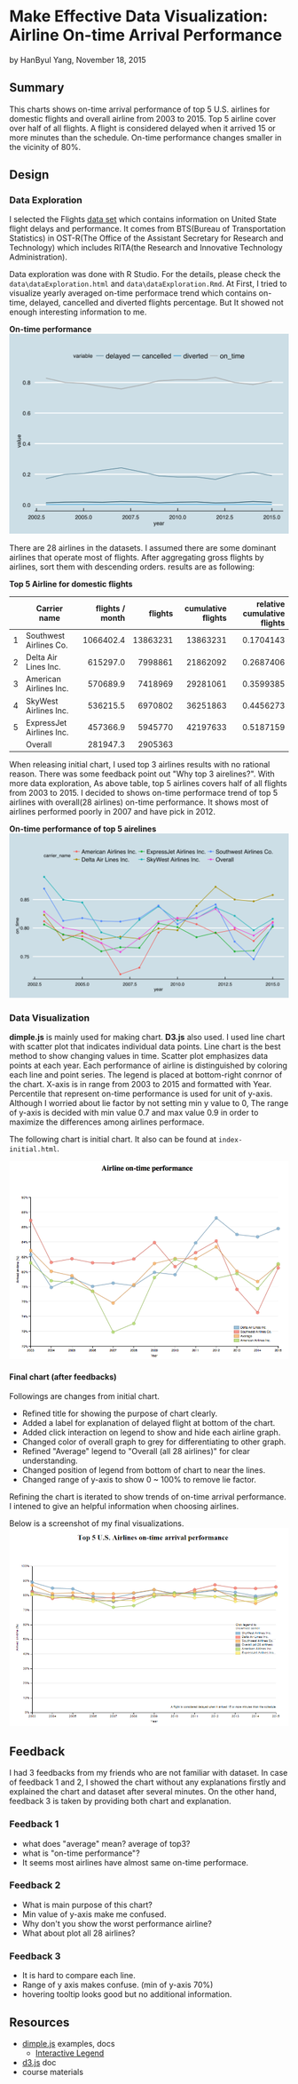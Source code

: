 Make Effective Data Visualization: Airline On-time Arrival Performance
========================================================
by HanByul Yang, November 18, 2015

## Summary ##
This charts shows on-time arrival performance of top 5 U.S. airlines for domestic flights and overall airline from 2003 to 2015. Top 5 airline cover over half of all flights. A flight is considered delayed when it arrived 15 or more minutes than the schedule. On-time performance changes smaller in the vicinity of 80%.

## Design ##
### Data Exploration ###
I selected the Flights [data set](http://www.transtats.bts.gov/OT_Delay/OT_DelayCause1.asp) which contains information on United State flight delays and performance. It comes from BTS(Bureau of Transportation Statistics) in OST-R(The Office of the Assistant Secretary for Research and Technology) which includes RITA(the Research and Innovative Technology Administration).

Data exploration was done with R Studio. For the details, please check the `data\dataExploration.html` and `data\dataExploration.Rmd`. At First, I tried to visualize yearly averaged on-time performace trend which contains on-time, delayed, cancelled and diverted flights percentage. But It showed not enough interesting information to me.

**On-time performance**
![average on-time performance](https://raw.githubusercontent.com/yhbyhb/data_analyst_nanodegree_p5/master/data/figure/on_time_performance_yearly-1.png)

There are 28 airlines in the datasets. I assumed there are some dominant airlines that operate most of flights. After aggregating gross flights by airlines, sort them with descending orders. results are as following:

**Top 5 Airline for domestic flights**

|  | Carrier name | flights / month | flights | cumulative flights | relative cumulative flights
|---:|---|---:|---:|---:|---:
|1 |   Southwest Airlines Co. | 1066402.4 | 13863231 | 13863231 | 0.1704143
|2 |     Delta Air Lines Inc. |  615297.0 |  7998861 | 21862092 | 0.2687406
|3 |   American Airlines Inc. |  570689.9 |  7418969 | 29281061 | 0.3599385
|4 |    SkyWest Airlines Inc. |  536215.5 |  6970802 | 36251863 | 0.4456273
|5 | ExpressJet Airlines Inc. |  457366.9 |  5945770 | 42197633 | 0.5187159
|  | Overall                  |  281947.3 |  2905363 |          |

When releasing initial chart, I used top 3 airlines results with no rational reason. There was some feedback point out "Why top 3 airelines?". With more data exploration, As above table, top 5 airlines covers half of all flights from 2003 to 2015. I decided to shows on-time performace trend of top 5 airlines with overall(28 airlines) on-time performance. It shows most of airlines performed poorly in 2007 and have pick in 2012. 

**On-time performance of top 5 airelines**
![initial plot with R](https://raw.githubusercontent.com/yhbyhb/data_analyst_nanodegree_p5/master/data/figure/top5_airlines_and_overall-1.png)

<!-- **On-time arrival performance**

Year | American Airlines Inc. | Delta Air Lines Inc. | ExpressJet Airlines Inc. | SkyWest Airlines Inc. | Southwest Airlines Co. | Overall (all 28 airlines)
---|---:|---:|---:|---:|---:|---:
2003 | 0.8119 | 0.8231 | 0.8062 | 0.8898 | 0.8691 | 0.8286
2004 | 0.7879 | 0.7790 | 0.7888 | 0.8498 | 0.8126 | 0.8006
2005 | 0.7856 | 0.7917 | 0.7804 | 0.8448 | 0.8175 | 0.7947
2006 | 0.7738 | 0.7804 | 0.7592 | 0.7925 | 0.8121 | 0.7738
2007 | 0.7190 | 0.7848 | 0.7664 | 0.7819 | 0.8114 | 0.7580
2008 | 0.7305 | 0.7813 | 0.7653 | 0.8144 | 0.8171 | 0.7825
2009 | 0.7923 | 0.7992 | 0.8083 | 0.8378 | 0.8393 | 0.8111
2010 | 0.8168 | 0.7961 | 0.8015 | 0.8133 | 0.8068 | 0.8179
2011 | 0.8068 | 0.8388 | 0.7839 | 0.8175 | 0.8257 | 0.8176
2012 | 0.7910 | 0.8723 | 0.7920 | 0.8361 | 0.8413 | 0.8335
2013 | 0.7976 | 0.8501 | 0.7589 | 0.8214 | 0.7763 | 0.8007
2014 | 0.7773 | 0.8470 | 0.7603 | 0.7961 | 0.7453 | 0.7868
2015 | 0.8106 | 0.8580 | 0.8023 | 0.8162 | 0.8052 | 0.8094 -->

### Data Visualization ###
**dimple.js** is mainly used for making chart. **D3.js** also used.
I used line chart with scatter plot that indicates individual data points. Line chart is the best method to show changing values in time. Scatter plot emphasizes data points at each year. Each performance of airline is distinguished by coloring each line and point series.
The legend is placed at bottom-right conrnor of the chart. X-axis is in range from 2003 to 2015 and formatted with Year. Percentile that represent on-time performance is used for unit of y-axis. Although I worried about lie factor by not setting min y value to 0, The range of y-axis is decided with min value 0.7 and max value 0.9 in order to maximize the differences among airlines performace.

The following chart is initial chart. It also can be found at `index-initial.html`.

![initial chart](https://raw.githubusercontent.com/yhbyhb/data_analyst_nanodegree_p5/master/data/figure/index-initial.png)

#### Final chart (after feedbacks) ####
Followings are changes from initial chart.
- Refined title for showing the purpose of chart clearly.
- Added a label for explanation of delayed flight at bottom of the chart.
- Added click interaction on legend to show and hide each airline graph.
- Changed color of overall graph to grey for differentiating to other graph.
- Refined "Average" legend to "Overall (all 28 airlines)" for clear understanding.
- Changed position of legend from bottom of chart to near the lines.
- Changed range of y-axis to show 0 ~ 100% to remove lie factor.

Refining the chart is iterated to show trends of on-time arrival performance. I intened to give an helpful information when choosing airlines.

Below is a screenshot of my final visualizations.
![final chart](https://raw.githubusercontent.com/yhbyhb/data_analyst_nanodegree_p5/master/data/figure/index-final.png)

## Feedback ##
I had 3 feedbacks from my friends who are not familiar with dataset. In case of feedback 1 and 2, I showed the chart without any explanations firstly and explained the chart and dataset after several minutes. On the other hand, feedback 3 is taken by providing both chart and explanation.

### Feedback 1 ###
- what does "average" mean? average of top3?
- what is "on-time performance"?
- It seems most airlines have almost same on-time performace.

### Feedback 2 ###
- What is main purpose of this chart?
- Min value of y-axis make me confused.
- Why don't you show the worst performance airline?
- What about plot all 28 airlines?

### Feedback 3 ###
- It is hard to compare each line.
- Range of y axis makes confuse. (min of y-axis 70%)
- hovering tooltip looks good but no additional information.

## Resources ##
- [dimple.js](http://dimplejs.org/) examples, docs
    - [Interactive Legend](http://dimplejs.org/advanced_examples_viewer.html?id=advanced_interactive_legends)
- [d3.js](http://d3js.org/) doc
- course materials